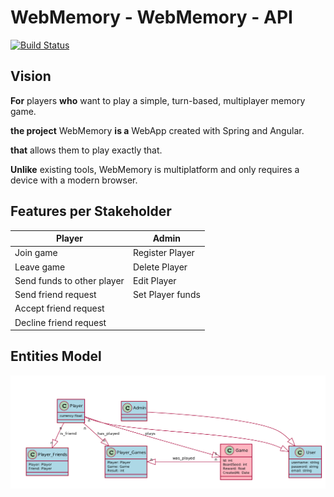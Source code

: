 # WebMemory - WebMemory - API

[![Build Status](https://travis-ci.org/UdL-EPS-SoftArch/webmemory-api.svg?branch=master)](https://travis-ci.org/UdL-EPS-SoftArch/webmemory-api/branches) 

## Vision

**For** players **who** want to play a simple, turn-based, multiplayer memory game.

**the project** WebMemory **is a** WebApp created with Spring and Angular.

**that** allows them to play exactly that.

**Unlike** existing tools, WebMemory is multiplatform and only requires a device with a modern browser.


## Features per Stakeholder

| Player                        | Admin                           |
| ------------------------------| --------------------------------|
| Join game                     | Register Player                 |
| Leave game                    | Delete Player                   |
| Send funds to other player    | Edit Player                     |
| Send friend request           | Set Player funds                |
| Accept friend request         |                                 |
| Decline friend request        |                                 |


## Entities Model

![Entity model image](/assets/UML_DIAGRAM.png?raw=true)